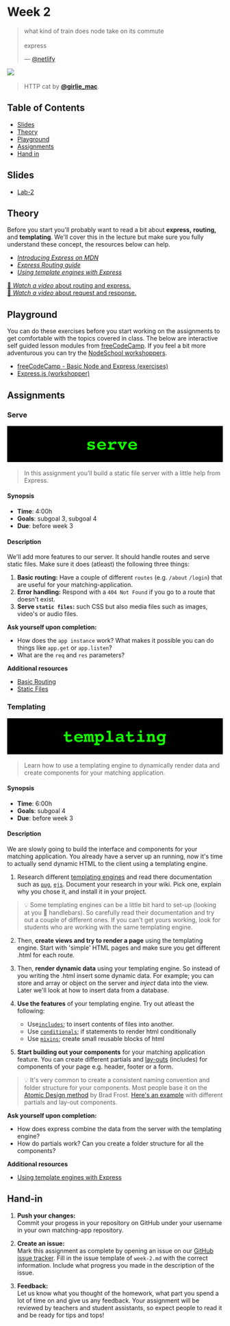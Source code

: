 # Week 2

> what kind of train does node take on its commute\
> \
> express
>
> — [@netlify](https://twitter.com/netlify/status/1304316244749844481)

[![][inspiration-cover]][inspiration-link]

> HTTP cat by [**@girlie_mac**][inspiration-author].

## Table of Contents

*  [Slides](#slides)
*  [Theory](#theory)
*  [Playground](#playground)
*  [Assignments](#assignments)
*  [Hand in](#hand-in)

## Slides
* [Lab-2][lab2]

## Theory
Before you start you'll probably want to read a bit about **express,** **routing,** and **templating**. We'll cover this in the lecture but make sure you fully understand these concept, the resources below can help.

* [_Introducing Express on MDN_][intro-express]
* [_Express Routing guide_][intro-routing]
* [_Using template engines with Express_][intro-templating]

[🎦 _Watch a video_ about routing and express.][videoexpress]  
[🎦 _Watch a video_ about request and response.][videorequest]

## Playground

You can do these exercises before you start working on the assignments to get comfortable with the topics covered in class. The below are interactive self guided lesson modules from [freeCodeCamp](https://www.freecodecamp.org). If you feel a bit more adventurous you can try the [NodeSchool workshoppers](https://nodeschool.io).

* [freeCodeCamp - Basic Node and Express (exercises)](https://www.freecodecamp.org/learn/back-end-development-and-apis/)
* [Express.js (workshopper)][workshopper]

## Assignments

### Serve

![Hello World Server banner](assets/banners/serve.jpg)
> In this assignment you’ll build a static file server with a little help from Express.

#### Synopsis

*  **Time**: 4:00h
*  **Goals**: subgoal 3, subgoal 4
*  **Due**: before week 3

#### Description
We'll add more features to our server. It should handle routes and serve static files. Make sure it does (atleast) the following three things:

1. **Basic routing:** Have a couple of different `routes` (e.g. `/about` `/login`) that are useful for your matching-application.
2. **Error handling:** Respond with a `404 Not Found` if you go to a route that doesn't exist.
3. **Serve `static files`:** such CSS but also media files such as images, video's or audio files.

**Ask yourself upon completion:**
* How does the `app instance` work? What makes it possible you can do things like `app.get` or `app.listen`?
* What are the `req` and `res` parameters?

**Additional resources**
* [Basic Routing](https://expressjs.com/en/starter/basic-routing.html)
* [Static Files](https://expressjs.com/en/starter/static-files.html)

### Templating
![Templating Banner](assets/banners/templating.jpg)

> Learn how to use a templating engine to dynamically render data and create components for your matching application.

#### Synopsis

*  **Time**: 6:00h
*  **Goals**: subgoal 4
*  **Due**: before week 3

#### Description

We are slowly going to build the interface and components for your matching application. You already have a server up an running, now it's time to actually send dynamic HTML to the client using a templating engine.

1. Research different [templating engines](https://expressjs.com/en/resources/template-engines.html) and read there documentation such as [`pug`][pug], [`ejs`][ejs]. Document your research in your wiki. Pick one, explain why you chose it, and install it in your project. 

> 💡 Some templating engines can be a little bit hard to set-up (looking at you 👀 handlebars). So carefully read their documentation and try out a couple of different ones. If you can't get yours working, look for students who are working with the same templating engine.
   
2. Then, **create views and try to render a page** using the templating engine. Start with 'simple' HTML pages and make sure you get different .html for each route.

3. Then, **render dynamic data** using your templating engine. So instead of you writing the .html insert some dynamic data. For example; you can store and array or object on the server and _inject_ data into the view. Later we'll look at how to insert data from a database.
  
4. **Use the features** of your templating engine. Try out atleast the following:
   * Use[`includes`](https://ejs.co/#includes); to insert contents of files into another.
   * Use [`conditionals`](https://pugjs.org/language/conditionals.html); if statements to render html conditionally
   * Use [`mixins`](https://pugjs.org/language/mixins.html); create small reusable blocks of html

5. **Start building out your components** for your matching application feature. You can create different partials and [lay-outs](https://pugjs.org/language/inheritance.html) (includes) for components of your page e.g. header, footer or a form.

> 💡 It's very common to create a consistent naming convention and folder structure for your components. Most people base it on the [Atomic Design method](https://atomicdesign.bradfrost.com/chapter-2/) by Brad Frost. [Here's an example](https://github.com/iSirThijs/Player2) with different partials and lay-out components.

**Ask yourself upon completion:**
* How does express combine the data from the server with the templating engine?
* How do partials work? Can you create a folder structure for all the components?

**Additional resources**
* [Using template engines with Express][template]

## Hand-in

1. **Push your changes:**  
Commit your progess in your repository on GitHub under your username in your own matching-app repository.

2. **Create an issue:**  
Mark this assignment as complete by opening an issue on our [GitHub issue tracker][issues]. Fill in the issue template of `week-2.md` with the correct information. Include what progress you made in the description of the issue.

3. **Feedback:**  
Let us know what you thought of the homework, what part you spend a lot of time on and give us any feedback. Your assignment will be reviewed by teachers and student assistants, so expect people to read it and be ready for tips and tops!

[inspiration-cover]: https://http.cat/403
[inspiration-link]: https://http.cat
[inspiration-author]: https://twitter.com/girlie_mac

[pug]: https://pugjs.org/api/getting-started.html
[ejs]: https://ejs.co/
[handlebars]: https://handlebarsjs.com/
[guide]: https://expressjs.com/en/guide/routing.html
[workshopper]: https://github.com/azat-co/expressworks
[query]: https://www.youtube.com/watch?v=zDovsTG2a7g
[template]: https://expressjs.com/en/guide/using-template-engines.html
[issues]: https://github.com/cmda-bt/be-course-21-22/issues/new/choose

[intro-express]: https://developer.mozilla.org/en-US/docs/Learn/Server-side/Express_Nodejs/Introduction#introducing_express
[intro-routing]: http://expressjs.com/en/guide/routing.html
[intro-templating]: http://expressjs.com/en/guide/using-template-engines.html

[videorequest]: https://www.youtube.com/watch?v=IS3HRyUXJX0
[videoexpress]: https://www.youtube.com/watch?v=SRHQ3FM39Qg

[lab2]: /slides/be_20-21_lab-2a.pdf
